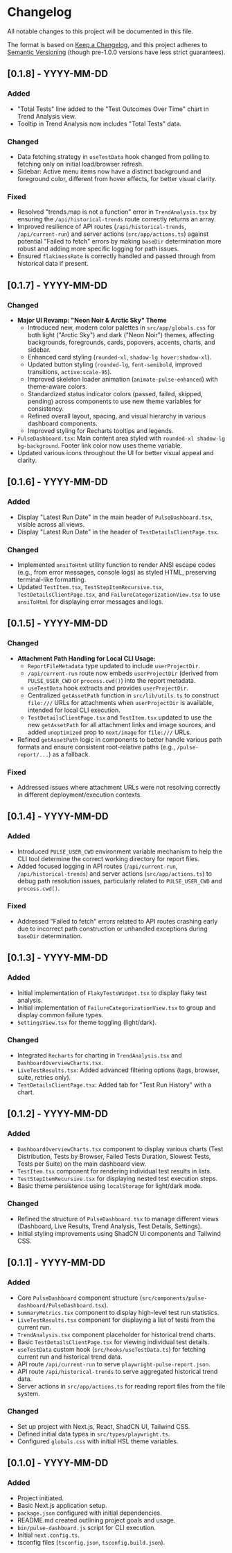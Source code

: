 # Changelog

All notable changes to this project will be documented in this file.

The format is based on [Keep a Changelog](https://keepachangelog.com/en/1.0.0/),
and this project adheres to [Semantic Versioning](https://semver.org/spec/v2.0.0.html) (though pre-1.0.0 versions have less strict guarantees).

## [0.1.8] - YYYY-MM-DD

### Added
- "Total Tests" line added to the "Test Outcomes Over Time" chart in Trend Analysis view.
- Tooltip in Trend Analysis now includes "Total Tests" data.

### Changed
- Data fetching strategy in `useTestData` hook changed from polling to fetching only on initial load/browser refresh.
- Sidebar: Active menu items now have a distinct background and foreground color, different from hover effects, for better visual clarity.

### Fixed
- Resolved "trends.map is not a function" error in `TrendAnalysis.tsx` by ensuring the `/api/historical-trends` route correctly returns an array.
- Improved resilience of API routes (`/api/historical-trends`, `/api/current-run`) and server actions (`src/app/actions.ts`) against potential "Failed to fetch" errors by making `baseDir` determination more robust and adding more specific logging for path issues.
- Ensured `flakinessRate` is correctly handled and passed through from historical data if present.

## [0.1.7] - YYYY-MM-DD

### Changed
- **Major UI Revamp: "Neon Noir & Arctic Sky" Theme**
    - Introduced new, modern color palettes in `src/app/globals.css` for both light ("Arctic Sky") and dark ("Neon Noir") themes, affecting backgrounds, foregrounds, cards, popovers, accents, charts, and sidebar.
    - Enhanced card styling (`rounded-xl`, `shadow-lg hover:shadow-xl`).
    - Updated button styling (`rounded-lg`, `font-semibold`, improved transitions, `active:scale-95`).
    - Improved skeleton loader animation (`animate-pulse-enhanced`) with theme-aware colors.
    - Standardized status indicator colors (passed, failed, skipped, pending) across components to use new theme variables for consistency.
    - Refined overall layout, spacing, and visual hierarchy in various dashboard components.
    - Improved styling for Recharts tooltips and legends.
- `PulseDashboard.tsx`: Main content area styled with `rounded-xl shadow-lg bg-background`. Footer link color now uses theme variable.
- Updated various icons throughout the UI for better visual appeal and clarity.

## [0.1.6] - YYYY-MM-DD

### Added
- Display "Latest Run Date" in the main header of `PulseDashboard.tsx`, visible across all views.
- Display "Latest Run Date" in the header of `TestDetailsClientPage.tsx`.

### Changed
- Implemented `ansiToHtml` utility function to render ANSI escape codes (e.g., from error messages, console logs) as styled HTML, preserving terminal-like formatting.
- Updated `TestItem.tsx`, `TestStepItemRecursive.tsx`, `TestDetailsClientPage.tsx`, and `FailureCategorizationView.tsx` to use `ansiToHtml` for displaying error messages and logs.

## [0.1.5] - YYYY-MM-DD

### Changed
- **Attachment Path Handling for Local CLI Usage:**
    - `ReportFileMetadata` type updated to include `userProjectDir`.
    - `/api/current-run` route now embeds `userProjectDir` (derived from `PULSE_USER_CWD` or `process.cwd()`) into the report metadata.
    - `useTestData` hook extracts and provides `userProjectDir`.
    - Centralized `getAssetPath` function in `src/lib/utils.ts` to construct `file:///` URLs for attachments when `userProjectDir` is available, intended for local CLI execution.
    - `TestDetailsClientPage.tsx` and `TestItem.tsx` updated to use the new `getAssetPath` for all attachment links and image sources, and added `unoptimized` prop to `next/image` for `file:///` URLs.
- Refined `getAssetPath` logic in components to better handle various path formats and ensure consistent root-relative paths (e.g., `/pulse-report/...`) as a fallback.

### Fixed
- Addressed issues where attachment URLs were not resolving correctly in different deployment/execution contexts.

## [0.1.4] - YYYY-MM-DD

### Added
- Introduced `PULSE_USER_CWD` environment variable mechanism to help the CLI tool determine the correct working directory for report files.
- Added focused logging in API routes (`/api/current-run`, `/api/historical-trends`) and server actions (`src/app/actions.ts`) to debug path resolution issues, particularly related to `PULSE_USER_CWD` and `process.cwd()`.

### Fixed
- Addressed "Failed to fetch" errors related to API routes crashing early due to incorrect path construction or unhandled exceptions during `baseDir` determination.

## [0.1.3] - YYYY-MM-DD

### Added
- Initial implementation of `FlakyTestsWidget.tsx` to display flaky test analysis.
- Initial implementation of `FailureCategorizationView.tsx` to group and display common failure types.
- `SettingsView.tsx` for theme toggling (light/dark).

### Changed
- Integrated `Recharts` for charting in `TrendAnalysis.tsx` and `DashboardOverviewCharts.tsx`.
- `LiveTestResults.tsx`: Added advanced filtering options (tags, browser, suite, retries only).
- `TestDetailsClientPage.tsx`: Added tab for "Test Run History" with a chart.

## [0.1.2] - YYYY-MM-DD

### Added
- `DashboardOverviewCharts.tsx` component to display various charts (Test Distribution, Tests by Browser, Failed Tests Duration, Slowest Tests, Tests per Suite) on the main dashboard view.
- `TestItem.tsx` component for rendering individual test results in lists.
- `TestStepItemRecursive.tsx` for displaying nested test execution steps.
- Basic theme persistence using `localStorage` for light/dark mode.

### Changed
- Refined the structure of `PulseDashboard.tsx` to manage different views (Dashboard, Live Results, Trend Analysis, Test Details, Settings).
- Initial styling improvements using ShadCN UI components and Tailwind CSS.

## [0.1.1] - YYYY-MM-DD

### Added
- Core `PulseDashboard` component structure (`src/components/pulse-dashboard/PulseDashboard.tsx`).
- `SummaryMetrics.tsx` component to display high-level test run statistics.
- `LiveTestResults.tsx` component for displaying a list of tests from the current run.
- `TrendAnalysis.tsx` component placeholder for historical trend charts.
- Basic `TestDetailsClientPage.tsx` for viewing individual test details.
- `useTestData` custom hook (`src/hooks/useTestData.ts`) for fetching current run and historical trend data.
- API route `/api/current-run` to serve `playwright-pulse-report.json`.
- API route `/api/historical-trends` to serve aggregated historical trend data.
- Server actions in `src/app/actions.ts` for reading report files from the file system.

### Changed
- Set up project with Next.js, React, ShadCN UI, Tailwind CSS.
- Defined initial data types in `src/types/playwright.ts`.
- Configured `globals.css` with initial HSL theme variables.

## [0.1.0] - YYYY-MM-DD

### Added
- Project initiated.
- Basic Next.js application setup.
- `package.json` configured with initial dependencies.
- README.md created outlining project goals and usage.
- `bin/pulse-dashboard.js` script for CLI execution.
- Initial `next.config.ts`.
- tsconfig files (`tsconfig.json`, `tsconfig.build.json`).
